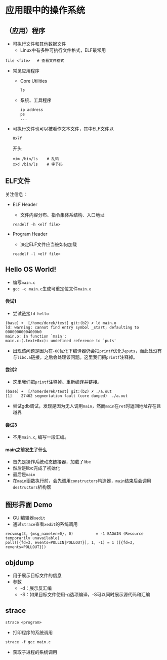 # 应用眼中的操作系统

## 

## （应用）程序

- 可执行文件和其他数据文件
  - Linux中有多种可执行文件格式，ELF最常用

```
file <file>   # 查看文件格式
```

- 常见应用程序

  - Core Utilities

    ```
    ls
    ```

  - 系统、工具程序

    ```
    ip address
    ps
    ...
    ```

- 可执行文件也可以被看作文本文件，其中ELF文件以

  ```
  0x7f
  ```

  开头

  ```
  vim /bin/ls    # 乱码
  xxd /bin/ls    # 字节码
  ```

## 

## ELF文件

关注信息：

- ELF Header

  - 文件内容分布、指令集体系结构、入口地址

  ```
  readelf -h <elf file>
  ```

- Program Header

  - 决定ELF文件应当被如何加载

  ```
  readelf -l <elf file>
  ```

## 

## Hello OS World!

- 编写`main.c`
- `gcc -c main.c`生成可重定位文件`main.o`

#### 

#### 尝试1

- 尝试链接`ld hello`

```
(base) ➜  [/home/derek/test] git:(b2) ✗ ld main.o
ld: warning: cannot find entry symbol _start; defaulting to 00000000004000b0
main.o: In function `main':
main.c:(.text+0xc): undefined reference to `puts'
```

- 出现该问题是因为在`-O0`优化下编译器仍会把`printf`优化为`puts`，而此处没有与`libc.a`链接，之后会处理该问题。这里我们把`printf`注释掉。

#### 

#### 尝试2

- 这里我们把`printf`注释掉。重新编译并链接。

```
(base) ➜  [/home/derek/test] git:(b2) ✗ ./a.out 
[1]    27462 segmentation fault (core dumped)  ./a.out
```

- 尝试gdb调试，发现是因为无人调用`main`，然而`main`在`ret`时返回地址存在且越界 

####

#### 尝试3

- 不用`main.c`, 编写一段汇编。

#### 

#### main之前发生了什么

- 首先是操作系统动态链接器，加载了libc
- 然后是libc完成了初始化
- 最后是`main`
- 在`main`函数执行前，会先调用`constructors`构造器，`main`结束后会调用`destructors`析构器

## 

## 图形界面 Demo

- GUI编辑器`xedit`
- 通过`strace`查看`xedit`的系统调用

```
recvmsg(3, {msg_namelen=0}, 0)          = -1 EAGAIN (Resource temporarily unavailable)
poll([{fd=3, events=POLLIN|POLLOUT}], 1, -1) = 1 ([{fd=3, revents=POLLOUT}])
```

## 

## objdump

- 用于展示目标文件的信息
- 参数
  - -d：展示反汇编
  - -S：如果目标文件使用-g选项编译，-S可以同时展示源代码和汇编

## 

## strace

```
strace <program>
```

- 打印程序的系统调用

```
strace -f gcc main.c
```

- 获取子进程的系统调用